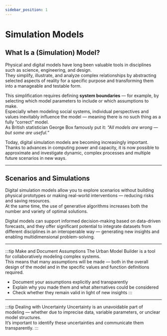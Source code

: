 ```yaml
---
sidebar_position: 1
---
```


# Simulation Models

## What Is a (Simulation) Model?

Physical and digital models have long been valuable tools in disciplines such as science, engineering, and design.  
They simplify, illustrate, and analyze complex relationships by abstracting selected aspects of reality for a specific purpose and transforming them into a manageable and testable form.

This simplification requires defining **system boundaries** — for example, by selecting which model parameters to include or which assumptions to make.  
Especially when modeling social systems, individual perspectives and values inevitably influence the model — meaning there is no such thing as a fully “correct” model.  
As British statistician George Box famously put it: *“All models are wrong — but some are useful.”*

Today, digital simulation models are becoming increasingly important.  
Thanks to advances in computing power and capacity, it is now possible to approximate and investigate dynamic, complex processes and multiple future scenarios in new ways.

---

## Scenarios and Simulations

Digital simulation models allow you to explore scenarios without building physical prototypes or making real-world interventions — reducing risks and saving resources.  
At the same time, the use of generative algorithms increases both the number and variety of optimal solutions.  

Digital models can support informed decision-making based on data-driven forecasts, and they offer significant potential to integrate datasets from different disciplines in an interoperable way — generating new insights and enabling multidimensional problem-solving.

---

:::tip Make and Document Assumptions
The Urban Model Builder is a tool for collaboratively modeling complex systems.  
This means that many assumptions will be made — both in the overall design of the model and in the specific values and function definitions required.

- Document your assumptions explicitly and transparently  
- Explain why you made them and what alternatives could be considered  
- Check whether they remain valid in light of new insights
:::

---

:::tip Dealing with Uncertainty
Uncertainty is an unavoidable part of modeling — whether due to imprecise data, variable parameters, or unclear model structures.  
It’s important to identify these uncertainties and communicate them transparently.
:::
